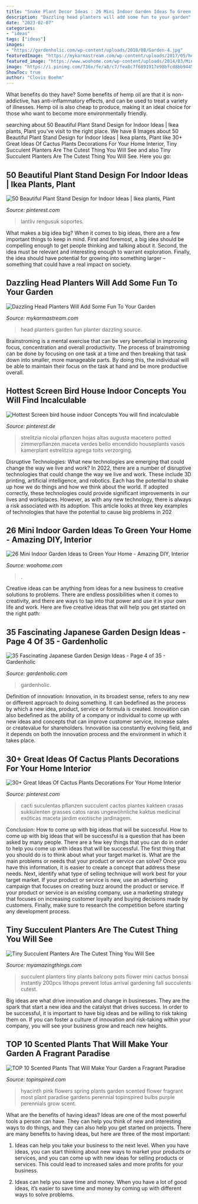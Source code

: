 ```yaml
---
title: "Snake Plant Decor Ideas : 26 Mini Indoor Garden Ideas To Green Your Home"
description: "Dazzling head planters will add some fun to your garden"
date: "2023-02-07"
categories:
- "ideas"
tags: ["ideas"]
images:
- "https://gardenholic.com/wp-content/uploads/2018/08/Garden-4.jpg"
featuredImage: "https://mykarmastream.com/wp-content/uploads/2017/05/head-planter-10.jpg"
featured_image: "https://www.woohome.com/wp-content/uploads/2014/03/Mini-Indoor-Gardening-26.jpg"
image: "https://i.pinimg.com/736x/fe/a8/c7/fea8c7f6891917e98bfcd8bb94452c56.jpg"
ShowToc: true
author: "Clovis Boehm"
---
```



What benefits do they have?
Some benefits of hemp oil are that it is non-addictive, has anti-inflammatory effects, and can be used to treat a variety of illnesses. Hemp oil is also cheap to produce, making it an ideal choice for those who want to become more environmentally friendly.

	

		
searching about 50 Beautiful Plant Stand Design for Indoor Ideas | Ikea plants, Plant you've visit to the right place. We have 8 Images about 50 Beautiful Plant Stand Design for Indoor Ideas | Ikea plants, Plant like 30+ Great Ideas Of Cactus Plants Decorations For Your Home Interior, Tiny Succulent Planters Are The Cutest Thing You Will See and also Tiny Succulent Planters Are The Cutest Thing You Will See. Here you go:
		
    
## 50 Beautiful Plant Stand Design For Indoor Ideas | Ikea Plants, Plant

<img loading=lazy src="https://i.pinimg.com/736x/99/0a/31/990a3164fcb60722c5fa8b67603a972d.jpg" onerror="this.onerror=null;this.src='https://tse1.mm.bing.net/th?id=OIP.HbKPhPSDctRNxotJWKBCHgHaK0&amp;pid=15.1';" alt="50 Beautiful Plant Stand Design for Indoor Ideas | Ikea plants, Plant">

_Source: pinterest.com_

>lantliv rengusuk soportes. 

	

What makes a big idea big?
When it comes to big ideas, there are a few important things to keep in mind. First and foremost, a big idea should be compelling enough to get people thinking and talking about it. Second, the idea must be relevant and interesting enough to warrant exploration. Finally, the idea should have potential for growing into something larger – something that could have a real impact on society.

    
## Dazzling Head Planters Will Add Some Fun To Your Garden

<img loading=lazy src="https://mykarmastream.com/wp-content/uploads/2017/05/head-planter-10.jpg" onerror="this.onerror=null;this.src='https://tse1.mm.bing.net/th?id=OIP.DU3cMcg-QMZfV-C5unvOVgHaFj&amp;pid=15.1';" alt="Dazzling Head Planters Will Add Some Fun To Your Garden">

_Source: mykarmastream.com_

>head planters garden fun planter dazzling source. 

	

Brainstroming is a mental exercise that can be very beneficial in improving focus, concentration and overall productivity. The process of brainstroming can be done by focusing on one task at a time and then breaking that task down into smaller, more manageable parts. By doing this, the individual will be able to maintain their focus on the task at hand and be more productive overall.

    
## Hottest Screen Bird House Indoor Concepts You Will Find Incalculable

<img loading=lazy src="https://i.pinimg.com/736x/cd/16/7d/cd167df7a6e4e9336ca52ce190e7d64d.jpg" onerror="this.onerror=null;this.src='https://tse4.mm.bing.net/th?id=OIP.Q6WjbJ2-09KCOQs54jHg-gHaMC&amp;pid=15.1';" alt="Hottest Screen bird house indoor Concepts You will find incalculable">

_Source: pinterest.de_

>strelitzia nicolai pflanzen hojas altas augusta macetero potted zimmerpflanzen maceta verdes bello encendido houseplants vasos kamerplant estrelitzia agrega toits verzorging. 

	

Disruptive Technologies: What new technologies are emerging that could change the way we live and work?
In 2022, there are a number of disruptive technologies that could change the way we live and work. These include 3D printing, artificial intelligence, and robotics. Each has the potential to shake up how we do things and how we think about the world. If adopted correctly, these technologies could provide significant improvements in our lives and workplaces. However, as with any new technology, there is always a risk associated with its adoption. This article looks at three key examples of technologies that have the potential to cause big problems in 202
    
## 26 Mini Indoor Garden Ideas To Green Your Home - Amazing DIY, Interior

<img loading=lazy src="https://www.woohome.com/wp-content/uploads/2014/03/Mini-Indoor-Gardening-26.jpg" onerror="this.onerror=null;this.src='https://tse4.mm.bing.net/th?id=OIP.w-B-pDD9y9qYrcVnrGWyiQHaTA&amp;pid=15.1';" alt="26 Mini Indoor Garden Ideas to Green Your Home - Amazing DIY, Interior">

_Source: woohome.com_

>. 

	

Creative ideas can be anything from ideas for a new business to creative solutions to problems. There are endless possibilities when it comes to creativity, and there are ways to tap into that power and use it in your own life and work. Here are five creative ideas that will help you get started on the right path: 

    
## 35 Fascinating Japanese Garden Design Ideas - Page 4 Of 35 - Gardenholic

<img loading=lazy src="https://gardenholic.com/wp-content/uploads/2018/08/Garden-4.jpg" onerror="this.onerror=null;this.src='https://tse1.mm.bing.net/th?id=OIP.CjEZ4UdQburyxmp8QlQLUQHaK5&amp;pid=15.1';" alt="35 Fascinating Japanese Garden Design Ideas - Page 4 of 35 - Gardenholic">

_Source: gardenholic.com_

>gardenholic. 

	

Definition of innovation:
Innovation, in its broadest sense, refers to any new or different approach to doing something. It can bedefined as the process by which a new idea, product, service or formula is created. Innovation can also bedefined as the ability of a company or individual to come up with new ideas and concepts that can improve customer service, increase sales or createvalue for shareholders. Innovation isa constantly evolving field, and it depends on both the innovation process and the environment in which it takes place.

    
## 30+ Great Ideas Of Cactus Plants Decorations For Your Home Interior

<img loading=lazy src="https://i.pinimg.com/736x/fe/a8/c7/fea8c7f6891917e98bfcd8bb94452c56.jpg" onerror="this.onerror=null;this.src='https://tse2.mm.bing.net/th?id=OIP.2pTrUqa_-w7hAWEQTW1AUAHaJ4&amp;pid=15.1';" alt="30+ Great Ideas Of Cactus Plants Decorations For Your Home Interior">

_Source: pinterest.com_

>cacti suculentas pflanzen succulent cactos plantes kakteen crasas sukkulenten grasses catos raras ungewöhnliche kaktus medicinal exóticas maceta jardim exotische jardinagem. 

	

Conclusion: How to come up with big ideas that will be successful.
How to come up with big ideas that will be successful is a question that has been asked by many people. There are a few key things that you can do in order to help you come up with ideas that will be successful. The first thing that you should do is to think about what your target market is. What are the main problems or needs that your product or service can solve? Once you have this information, it is easier to create a concept that address these needs. Next, identify what type of selling technique will work best for your target market. If your product or service is new, use an advertising campaign that focuses on creating buzz around the product or service. If your product or service is an existing company, use a marketing strategy that focuses on increasing customer loyalty and buying decisions made by customers. Finally, make sure to research the competition before starting any development process.

    
## Tiny Succulent Planters Are The Cutest Thing You Will See

<img loading=lazy src="http://myamazingthings.com/wp-content/uploads/2017/05/2fc2cf3159f517922d94ea1e6e4f5e6b.jpg" onerror="this.onerror=null;this.src='https://tse1.mm.bing.net/th?id=OIP.L8LPMVn1F5ItlOoebk9eawHaJ4&amp;pid=15.1';" alt="Tiny Succulent Planters Are The Cutest Thing You Will See">

_Source: myamazingthings.com_

>succulent planters tiny plants balcony pots flower mini cactus bonsai instantly 200pcs lithops prevent lotus arrival gardening fall succulents cutest. 

	

Big ideas are what drive innovation and change in businesses. They are the spark that start a new idea and the catalyst that drives success. In order to be successful, it is important to have big ideas and be willing to risk taking them on. If you can foster a culture of innovation and risk-taking within your company, you will see your business grow and reach new heights.

    
## TOP 10 Scented Plants That Will Make Your Garden A Fragrant Paradise

<img loading=lazy src="https://www.topinspired.com/wp-content/uploads/2015/05/hyacinth.jpg" onerror="this.onerror=null;this.src='https://tse4.mm.bing.net/th?id=OIP.H4d-EtFtee5ccXjklv8OiwHaLH&amp;pid=15.1';" alt="TOP 10 Scented Plants That Will Make Your Garden a Fragrant Paradise">

_Source: topinspired.com_

>hyacinth pink flowers spring plants garden scented flower fragrant most plant paradise gardens perennial topinspired bulbs purple perennials grow scent. 

	

What are the benefits of having ideas?
Ideas are one of the most powerful tools a person can have. They can help you think of new and interesting ways to do things, and they can also help you get started on projects. There are many benefits to having ideas, but here are three of the most important: 
1. Ideas can help you take your business to the next level. When you have ideas, you can start thinking about new ways to market your products or services, and you can come up with new ideas for selling products or services. This could lead to increased sales and more profits for your business. 

2. Ideas can help you save time and money. When you have a lot of good ideas, it’s easier to save time and money by coming up with different ways to solve problems.

